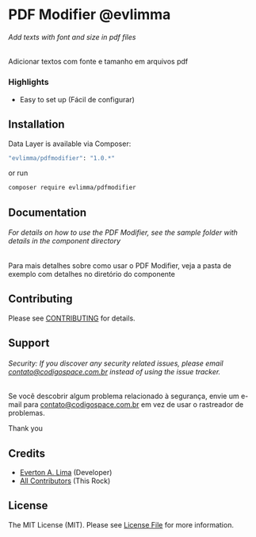 # PDF Modifier @evlimma

###### Add texts with font and size in pdf files

Adicionar textos com fonte e tamanho em arquivos pdf


### Highlights

- Easy to set up (Fácil de configurar)


## Installation

Data Layer is available via Composer:

```bash
"evlimma/pdfmodifier": "1.0.*"
```

or run

```bash
composer require evlimma/pdfmodifier
```


## Documentation

###### For details on how to use the PDF Modifier, see the sample folder with details in the component directory

Para mais detalhes sobre como usar o PDF Modifier, veja a pasta de exemplo com detalhes no diretório do componente

## Contributing

Please see [CONTRIBUTING](https://github.com/evlimma/pdfmodifier/blob/master/CONTRIBUTING.md) for details.

## Support

###### Security: If you discover any security related issues, please email contato@codigospace.com.br instead of using the issue tracker.

Se você descobrir algum problema relacionado à segurança, envie um e-mail para contato@codigospace.com.br em vez de usar o rastreador de problemas.

Thank you


## Credits

- [Everton A. Lima](https://github.com/evlimma) (Developer)
- [All Contributors](https://github.com/evlimma/omieintegrate/graphs/contributors) (This Rock)

## License

The MIT License (MIT). Please see [License File](https://github.com/evlimma/pdfmodifier/blob/master/LICENSE) for more
information.
